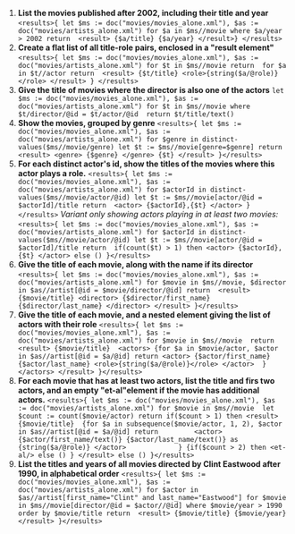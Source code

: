 1. **List the movies published after 2002, including their title and year**
    `<results>{
let $ms := doc("movies/movies_alone.xml"),
$as := doc("movies/artists_alone.xml")
for $a in $ms//movie
where $a/year > 2002
return 
    <result>
       {$a/title}
        {$a/year}
    </result>}
</results>`
2. **Create a flat list of all title-role pairs, enclosed in a "result element"**
    `<results>{
let $ms := doc("movies/movies_alone.xml"),
$as := doc("movies/artists_alone.xml")
for $t in $ms//movie
return 
    for $a in $t//actor
    return 
        <result>
            {$t/title}
            <role>{string($a/@role)}</role>
        </result>
}
</results>`
3. **Give the title of movies where the director is also one of the actors**
    `let $ms := doc("movies/movies_alone.xml"),
$as := doc("movies/artists_alone.xml")
for $t in $ms//movie
where $t/director/@id = $t/actor/@id 
return $t/title/text()`
4. **Show the movies, grouped by genre**
    `<results>{
let $ms := doc("movies/movies_alone.xml"),
$as := doc("movies/artists_alone.xml")
for $genre in distinct-values($ms//movie/genre)
let $t := $ms//movie[genre=$genre]
return 
    <result>
        <genre>
            {$genre}
        </genre>
            {$t}
    </result>
}</results>`
5. **For each distinct actor's id, show the titles of the movies where this actor plays a role.**
    `<results>{
let $ms := doc("movies/movies_alone.xml"),
$as := doc("movies/artists_alone.xml")
for $actorId in distinct-values($ms//movie/actor/@id)
let $t := $ms//movie[actor/@id = $actorId]/title
return 
    <actor>
        {$actorId},{$t}
    </actor>
}</results>`
*Variant only showing actors playing in at least two movies:* `<results>{
let $ms := doc("movies/movies_alone.xml"),
$as := doc("movies/artists_alone.xml")
for $actorId in distinct-values($ms//movie/actor/@id)
let $t := $ms//movie[actor/@id = $actorId]/title
return 
    if(count($t) > 1) then
        <actor>
            {$actorId},{$t}
        </actor>
    else
        ()
}</results>`
6. **Give the title of each movie, along with the name if its director**
    `<results>{
let $ms := doc("movies/movies_alone.xml"),
$as := doc("movies/artists_alone.xml")
for $movie in $ms//movie, $director in $as//artist[@id = $movie/director/@id]
return 
    <result>
        {$movie/title}
        <director>
            {$director/first_name}
            {$director/last_name}
        </director>
    </result>
}</results>`
7. **Give the title of each movie, and a nested element <actors> giving the list of actors with their role**
    `<results>{
let $ms := doc("movies/movies_alone.xml"),
$as := doc("movies/artists_alone.xml")
for $movie in $ms//movie 
return 
    <result>
        {$movie/title} 
        <actors>
    {for $a in $movie/actor, $actor in $as//artist[@id = $a/@id]
    return
       <actor>
           {$actor/first_name}
           {$actor/last_name}
           <role>{string($a/@role)}</role>
       </actor> 
    }
        </actors>
    </result>
}</results>`
8. **For each movie that has at least two actors, list the title and firs two actors, and an empty "et-al"element if the movie has additional actors.**
    `<results>{
let $ms := doc("movies/movies_alone.xml"),
$as := doc("movies/artists_alone.xml")
for $movie in $ms//movie 
let $count := count($movie/actor)
return
    if($count > 1) then
        <result>
            {$movie/title} 
        {for $a in subsequence($movie/actor, 1, 2), $actor in $as//artist[@id = $a/@id]
        return        
               <actor>{$actor/first_name/text()} {$actor/last_name/text()} as {string($a/@role)} </actor>            
        }
        {if($count > 2) then
            <et-al/>
        else
            ()
        }
        </result>
    else
        ()
}</results>`
9. **List the titles and years of all movies directed by Clint Eastwood after 1990, in alphabetical order**
    `<results>{
let $ms := doc("movies/movies_alone.xml"),
$as := doc("movies/artists_alone.xml")
for $actor in $as//artist[first_name="Clint" and last_name="Eastwood"]
    for $movie in $ms//movie[director/@id = $actor//@id]
    where $movie/year > 1990
    order by $movie/title
    return 
        <result>
            {$movie/title}
            {$movie/year}
        </result>
}</results>`
